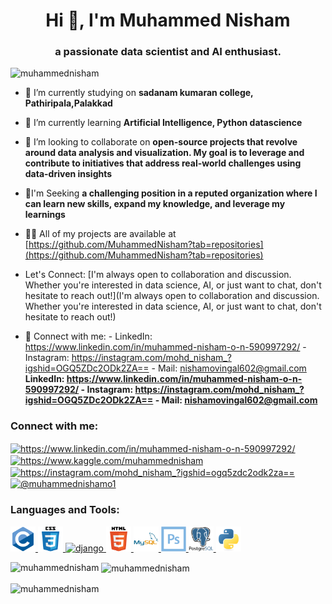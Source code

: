 <h1 align="center">Hi 👋, I'm Muhammed Nisham</h1>
<h3 align="center">a passionate data scientist and AI enthusiast.</h3>

<p align="left"> <img src="https://komarev.com/ghpvc/?username=muhammednisham&label=Profile%20views&color=0e75b6&style=flat" alt="muhammednisham" /> </p>

- 🔭 I’m currently studying on **sadanam kumaran college, Pathiripala,Palakkad**

- 🌱 I’m currently learning **Artificial Intelligence, Python datascience**

- 👯 I’m looking to collaborate on **open-source projects that revolve around data analysis and visualization. My goal is to leverage and contribute to initiatives that address real-world challenges using data-driven insights**

- 🤝I'm Seeking **a challenging position in a reputed organization where I can learn new skills, expand my knowledge, and leverage my learnings**

- 👨‍💻 All of my projects are available at [https://github.com/MuhammedNisham?tab=repositories](https://github.com/MuhammedNisham?tab=repositories)

- Let's Connect: [I'm always open to collaboration and discussion. Whether you're interested in data science, AI, or just want to chat, don't hesitate to reach out!](I'm always open to collaboration and discussion. Whether you're interested in data science, AI, or just want to chat, don't hesitate to reach out!)

- 🔗 Connect with me: - LinkedIn: https://www.linkedin.com/in/muhammed-nisham-o-n-590997292/ - Instagram: https://instagram.com/mohd_nisham_?igshid=OGQ5ZDc2ODk2ZA== - Mail: nishamovingal602@gmail.com **LinkedIn: https://www.linkedin.com/in/muhammed-nisham-o-n-590997292/ - Instagram: https://instagram.com/mohd_nisham_?igshid=OGQ5ZDc2ODk2ZA== - Mail: nishamovingal602@gmail.com**

<h3 align="left">Connect with me:</h3>
<p align="left">
<a href="https://www.linkedin.com/in/muhammed-nisham-o-n-590997292/" target="blank"><img align="center" src="https://raw.githubusercontent.com/rahuldkjain/github-profile-readme-generator/master/src/images/icons/Social/linked-in-alt.svg" alt="https://www.linkedin.com/in/muhammed-nisham-o-n-590997292/" height="30" width="40" /></a>
<a href="https://kaggle.com/https://www.kaggle.com/muhammednisham" target="blank"><img align="center" src="https://raw.githubusercontent.com/rahuldkjain/github-profile-readme-generator/master/src/images/icons/Social/kaggle.svg" alt="https://www.kaggle.com/muhammednisham" height="30" width="40" /></a>
<a href="https://instagram.com/https://instagram.com/mohd_nisham_?igshid=ogq5zdc2odk2za==" target="blank"><img align="center" src="https://raw.githubusercontent.com/rahuldkjain/github-profile-readme-generator/master/src/images/icons/Social/instagram.svg" alt="https://instagram.com/mohd_nisham_?igshid=ogq5zdc2odk2za==" height="30" width="40" /></a>
<a href="https://www.hackerearth.com/@muhammednishamo1" target="blank"><img align="center" src="https://raw.githubusercontent.com/rahuldkjain/github-profile-readme-generator/master/src/images/icons/Social/hackerearth.svg" alt="@muhammednishamo1" height="30" width="40" /></a>
</p>

<h3 align="left">Languages and Tools:</h3>
<p align="left"> <a href="https://www.cprogramming.com/" target="_blank" rel="noreferrer"> <img src="https://raw.githubusercontent.com/devicons/devicon/master/icons/c/c-original.svg" alt="c" width="40" height="40"/> </a> <a href="https://www.w3schools.com/css/" target="_blank" rel="noreferrer"> <img src="https://raw.githubusercontent.com/devicons/devicon/master/icons/css3/css3-original-wordmark.svg" alt="css3" width="40" height="40"/> </a> <a href="https://www.djangoproject.com/" target="_blank" rel="noreferrer"> <img src="https://cdn.worldvectorlogo.com/logos/django.svg" alt="django" width="40" height="40"/> </a> <a href="https://www.w3.org/html/" target="_blank" rel="noreferrer"> <img src="https://raw.githubusercontent.com/devicons/devicon/master/icons/html5/html5-original-wordmark.svg" alt="html5" width="40" height="40"/> </a> <a href="https://www.mysql.com/" target="_blank" rel="noreferrer"> <img src="https://raw.githubusercontent.com/devicons/devicon/master/icons/mysql/mysql-original-wordmark.svg" alt="mysql" width="40" height="40"/> </a> <a href="https://www.photoshop.com/en" target="_blank" rel="noreferrer"> <img src="https://raw.githubusercontent.com/devicons/devicon/master/icons/photoshop/photoshop-line.svg" alt="photoshop" width="40" height="40"/> </a> <a href="https://www.postgresql.org" target="_blank" rel="noreferrer"> <img src="https://raw.githubusercontent.com/devicons/devicon/master/icons/postgresql/postgresql-original-wordmark.svg" alt="postgresql" width="40" height="40"/> </a> <a href="https://www.python.org" target="_blank" rel="noreferrer"> <img src="https://raw.githubusercontent.com/devicons/devicon/master/icons/python/python-original.svg" alt="python" width="40" height="40"/> </a> </p>

<p><img align="left" src="https://github-readme-stats.vercel.app/api/top-langs?username=muhammednisham&show_icons=true&locale=en&layout=compact" alt="muhammednisham" /></p>

<p>&nbsp;<img align="center" src="https://github-readme-stats.vercel.app/api?username=muhammednisham&show_icons=true&locale=en" alt="muhammednisham" /></p>

<p><img align="center" src="https://github-readme-streak-stats.herokuapp.com/?user=muhammednisham&" alt="muhammednisham" /></p>
